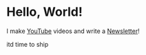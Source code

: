 # Hello, World!

I make [YouTube](https://youtube.com/@fabianfrankwerner) videos and write a [Newsletter](https://fabianfrankwerner.com/newsletter)!

itd time to ship
